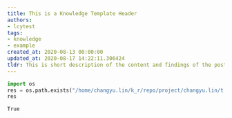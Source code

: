```yaml
---
title: This is a Knowledge Template Header
authors:
- lcytest
tags:
- knowledge
- example
created_at: 2020-08-13 00:00:00
updated_at: 2020-08-17 14:22:11.306424
tldr: This is short description of the content and findings of the post.
---
```


```python
import os
res = os.path.exists("/home/changyu.lin/k_r/repo/project/changyu.lin/t.ipynb.kp")
res
```




    True




```python

```